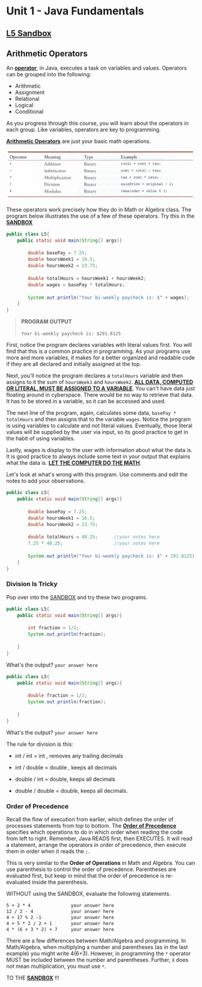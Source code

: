 # Unit 1 - Java Fundamentals

## [L5 Sandbox][sandbox]


## Arithmetic Operators

An [**operator**](https://www.tutorialspoint.com/java/java_basic_operators.htm), in Java, executes a task on variables and values. Operators can be grouped into the following:  

* Arithmetic
* Assignment
* Relational
* Logical
* Conditional

As you progress through this course, you will learn about the operators in each group. Like variables, operators are key to programming. 

[**Arithmetic Operators**](https://www.tutorialspoint.com/java/java_basic_operators.htm) are just your basic math operations. 

![](arithmetic-operations.png)

These operators work precisely how they do in Math or Algebra class. The program below illustrates the use of a few of these operators. Try this in the [**SANDBOX**][sandbox]

```java
public class L5{
    public static void main(String[] args){
        
        double basePay = 7.25;
        double hoursWeek1 = 16.5;
        double hoursWeek2 = 23.75;

        double totalHours = hoursWeek1 + hoursWeek2;
        double wages = basePay * totalHours;

        System.out.println("Your bi-weekly paycheck is: $" + wages);
    }
}
```
>**PROGRAM OUTPUT**
>
>`Your bi-weekly paycheck is: $291.8125`

First, notice the program declares variables with literal values first. You will find that this is a common practice in programming. As your programs use more and more variables, it makes for a better organized and readable code if they are all declared and initially assigned at the top. 

Next, you'll notice the program declares a `totalHours` variable and then assigns to it the sum of `hoursWeek1` and `hoursWeek2`. [**ALL DATA, COMPUTED OR LITERAL, MUST BE ASSIGNED TO A VARIABLE**](). You can't have data just floating around in cyberspace. There would be no way to retrieve that data. It has to be stored in a variable, so it can be accessed and used.

The next line of the program, again, calculates some data, `basePay * totalHours` and then assigns that to the variable `wages`. Notice the program is using variables to calculate and not literal values. Eventually, those literal values will be supplied by the user via input, so its good practice to get in the habit of using variables. 

Lastly, wages is display to the user with information about what the data is. It is good practice to always include some text in your output that explains what the data is. [**LET THE COMPUTER DO THE MATH**]().

Let's look at what's wrong with this program. Use comments and edit the notes to add your observations.

```java
public class L5{
    public static void main(String[] args){
        
        double basePay = 7.25;
        double hoursWeek1 = 16.5;
        double hoursWeek2 = 23.75;

        double totalHours = 40.25;      //your notes here
        7.25 * 40.25;                   //your notes here
        
        System.out.println("Your bi-weekly paycheck is: $" + 291.8125);     //your notes here
    }
}
```

### Division Is Tricky

Pop over into the [SANDBOX][sandbox] and try these two programs.
```java
public class L5{
    public static void main(String[] args){
        
        int fraction = 1/2;
        System.out.println(fraction);
                
    }
}
```

What's the output? `your answer here`

```java
public class L5{
    public static void main(String[] args){
        
        double fraction = 1/2;        
        System.out.println(fraction); 

    }
}
```

What's the output? `your answer here`


The rule for division is this: 

* int / int = int , removes any trailing decimals

* int / double = double , keeps all decimals

* double / int = double, keeps all decimals

* double / double = double, keeps all decimals.



### Order of Precedence

Recall the flow of execution from earlier, which defines the order of processes statements from top to bottom. The [**Order of Precedence**](http://www.cs.bilkent.edu.tr/~guvenir/courses/CS101/op_precedence.html) specifies which operations to do in which order when reading the code from left to right. Remember, Java READS first, then EXECUTES. It will read a statement, arrange the operators in order of precedence, then execute them in order when it reads the `;`. 

This is very similar to the **Order of Operations** in Math and Algebra. You can use parenthesis to control the order of precedence. Parentheses are evaluated first, but keep in mind that the order of precedence is re-evaluated inside the parenthesis. 

WITHOUT using the SANDBOX, evaluate the following statements. 
```
5 + 2 * 4               your answer here
12 / 2 - 4              your answer here
4 + 17 % 2 -1           your answer here
4 + 5 * 2 / 2 + 1       your answer here
4 * (6 + 3 * 2) + 7     your answer here
```

There are a few differences between Math/Algebra and programming. In Math/Algebra, when multiplying a number and parentheses (as in the last example) you might write 4(6+3). However, in programming the `*` operator MUST be included between the number and parentheses. Further, `X` does not mean multiplication, you must use `*`.

TO THE [**SANDBOX**][sandbox] !!!


[sandbox]: ../L5.java